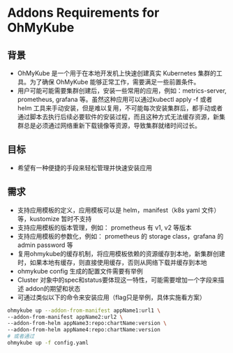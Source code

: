 # Addons Requirements for OhMyKube
## 背景
- OhMyKube 是一个用于在本地开发机上快速创建真实 Kubernetes 集群的工具。为了确保 OhMyKube 能够正常工作，需要满足一些前置条件。
- 用户可能可能需要集群创建后，安装一些常用的应用，例如：metrics-server, prometheus, grafana 等。虽然这种应用可以通过kubectl apply -f 或者 helm 工具来手动安装，但是难以复用，不可能每次安装集群后，都手动或者通过脚本去执行后续必要软件的安装过程，而且这种方式无法缓存资源，新集群总是必须通过网络重新下载镜像等资源，导致集群就绪时间过长。
## 目标
- 希望有一种便捷的手段来轻松管理并快速安装应用

## 需求
- 支持应用模板的定义，应用模板可以是 helm，manifest（k8s yaml 文件） 等，kustomize 暂时不支持
- 支持应用模板的版本管理，例如： prometheus 有 v1, v2 等版本
- 支持应用模板的参数化，例如： prometheus 的 storage class，grafana 的 admin password 等
- 复用ohmykube的缓存机制，将应用模板依赖的资源缓存到本地，新集群创建时，如果本地有缓存，则直接使用缓存，否则从网络下载并缓存到本地
- ohmykube config 生成的配置文件需要有举例
- Cluster 对象中的spec和status要体现这一特性，可能需要增加一个字段来描述 addon的期望和状态
- 可通过类似以下的命令来安装应用（flag只是举例，具体实施看方案）
```bash
ohmykube up --addon-from-manifest appName1:url1 \
--addon-from-manifest appName2:url2 \
--addon-from-helm appName3:repo:chartName:version \
--addon-from-helm appName4:repo:chartName:version
# 或者通过
ohmykube up -f config.yaml
```
